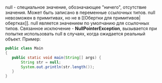  null - специальное значение, обозначающее "ничего", отсутствие значения. Может быть записано в переменные ссылочных типов. null невозможен в примитивах, но не в [[Обертки для примитивов|обертках]]. null является значением по умолчанию для ссылочных типов.
 Связанное исключение - **NullPointerException**, вызывается при попытке использовать null в случаях, когда ожидается реальный объект. Пример:
 ```java
public class Main
{
	public static void main(String[] args) {
		String str = null;
		System.out.println(str.length());
	}
}
```